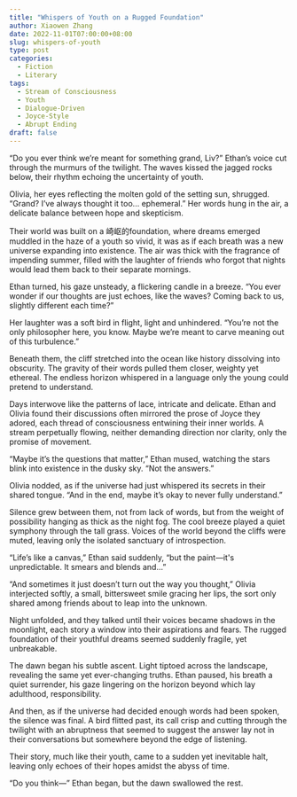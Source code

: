 ```yaml
---
title: "Whispers of Youth on a Rugged Foundation"
author: Xiaowen Zhang
date: 2022-11-01T07:00:00+08:00
slug: whispers-of-youth
type: post
categories:
  - Fiction
  - Literary
tags:
  - Stream of Consciousness
  - Youth
  - Dialogue-Driven
  - Joyce-Style
  - Abrupt Ending
draft: false
---
```


“Do you ever think we’re meant for something grand, Liv?” Ethan’s voice cut through the murmurs of the twilight. The waves kissed the jagged rocks below, their rhythm echoing the uncertainty of youth.

Olivia, her eyes reflecting the molten gold of the setting sun, shrugged. “Grand? I’ve always thought it too... ephemeral.” Her words hung in the air, a delicate balance between hope and skepticism.

Their world was built on a 崎岖的foundation, where dreams emerged muddled in the haze of a youth so vivid, it was as if each breath was a new universe expanding into existence. The air was thick with the fragrance of impending summer, filled with the laughter of friends who forgot that nights would lead them back to their separate mornings.

Ethan turned, his gaze unsteady, a flickering candle in a breeze. “You ever wonder if our thoughts are just echoes, like the waves? Coming back to us, slightly different each time?”

Her laughter was a soft bird in flight, light and unhindered. “You’re not the only philosopher here, you know. Maybe we’re meant to carve meaning out of this turbulence.”

Beneath them, the cliff stretched into the ocean like history dissolving into obscurity. The gravity of their words pulled them closer, weighty yet ethereal. The endless horizon whispered in a language only the young could pretend to understand.

Days interwove like the patterns of lace, intricate and delicate. Ethan and Olivia found their discussions often mirrored the prose of Joyce they adored, each thread of consciousness entwining their inner worlds. A stream perpetually flowing, neither demanding direction nor clarity, only the promise of movement.

“Maybe it’s the questions that matter,” Ethan mused, watching the stars blink into existence in the dusky sky. “Not the answers.”

Olivia nodded, as if the universe had just whispered its secrets in their shared tongue. “And in the end, maybe it’s okay to never fully understand.”

Silence grew between them, not from lack of words, but from the weight of possibility hanging as thick as the night fog. The cool breeze played a quiet symphony through the tall grass. Voices of the world beyond the cliffs were muted, leaving only the isolated sanctuary of introspection.

“Life’s like a canvas,” Ethan said suddenly, “but the paint—it's unpredictable. It smears and blends and...”

“And sometimes it just doesn’t turn out the way you thought,” Olivia interjected softly, a small, bittersweet smile gracing her lips, the sort only shared among friends about to leap into the unknown.

Night unfolded, and they talked until their voices became shadows in the moonlight, each story a window into their aspirations and fears. The rugged foundation of their youthful dreams seemed suddenly fragile, yet unbreakable.

The dawn began his subtle ascent. Light tiptoed across the landscape, revealing the same yet ever-changing truths. Ethan paused, his breath a quiet surrender, his gaze lingering on the horizon beyond which lay adulthood, responsibility.

And then, as if the universe had decided enough words had been spoken, the silence was final. A bird flitted past, its call crisp and cutting through the twilight with an abruptness that seemed to suggest the answer lay not in their conversations but somewhere beyond the edge of listening.

Their story, much like their youth, came to a sudden yet inevitable halt, leaving only echoes of their hopes amidst the abyss of time.

“Do you think—” Ethan began, but the dawn swallowed the rest.
